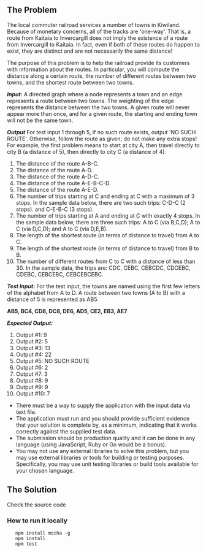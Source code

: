 ## The Problem
The local commuter railroad services a number of towns in Kiwiland.  Because of monetary concerns, all of the tracks are 'one-way’. That is, a route from Kaitaia to Invercargill does not imply the existence of a route from Invercargill to Kaitaia. In fact, even if both of these routes do happen to exist, they are distinct and are not necessarily the same distance!

The purpose of this problem is to help the railroad provide its customers with information about the routes. In particular, you will compute the distance along a certain route, the number of different routes between two towns, and the shortest route between two towns.

***Input:*** A directed graph where a node represents a town and an edge represents a route between two towns. The weighting of the edge represents the distance between the two towns. A given route will never appear more than once, and for a given route, the starting and ending town will not be the same town.

***Output*** For test input 1 through 5, if no such route exists, output 'NO SUCH ROUTE'. Otherwise, follow the route as given; do not make any extra stops! For example, the first problem means to start at city A, then travel directly to city B (a distance of 5), then directly to city C (a distance of 4).

1. The distance of the route A-B-C.
2. The distance of the route A-D.
3. The distance of the route A-D-C.
4. The distance of the route A-E-B-C-D.
5. The distance of the route A-E-D.
6. The number of trips starting at C and ending at C with a maximum of 3 stops.  In the sample data below, there are two such trips: C-D-C (2 stops). and C-E-B-C (3 stops).
7. The number of trips starting at A and ending at C with exactly 4 stops.  In the sample data below, there are three such trips: A to C (via B,C,D); A to C (via D,C,D); and A to C (via D,E,B).
8. The length of the shortest route (in terms of distance to travel) from A to C.
9. The length of the shortest route (in terms of distance to travel) from B to B.
10. The number of different routes from C to C with a distance of less than 30.  In the sample data, the trips are: CDC, CEBC, CEBCDC, CDCEBC, CDEBC, CEBCEBC, CEBCEBCEBC.

***Test Input:***
For the test input, the towns are named using the first few letters of the alphabet from A to D. A route between two towns (A to B) with a distance of 5 is represented as AB5.

**AB5, BC4, CD8, DC8, DE6, AD5, CE2, EB3, AE7**

***Expected Output:***
1. Output #1: 9
2. Output #2: 5
3. Output #3: 13
4. Output #4: 22
5. Output #5: NO SUCH ROUTE
5. Output #6: 2
6. Output #7: 3
7. Output #8: 9
8. Output #9: 9
9. Output #10: 7

* There must be a way to supply the application with the input data via text file.
* The application must run and you should provide sufficient evidence that your solution is complete by, as a minimum, indicating that it works correctly against the supplied test data.
* The submission should be production quality and it can be done in any language (using JavaScript, Ruby or Go would be a bonus).
* You may not use any external libraries to solve this problem, but you may use external libraries or tools for building or testing purposes. Specifically, you may use unit testing libraries or build tools available for your chosen language.

 ## The Solution

 Check the source code

 ### How to run it locally
 ```
    npm install mocha -g
    npm install
    npm test
 ```
